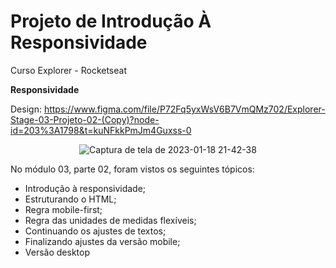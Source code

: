 # Projeto de Introdução À Responsividade
Curso Explorer - Rocketseat

**Responsividade**

Design: https://www.figma.com/file/P72Fq5yxWsV6B7VmQMz702/Explorer-Stage-03-Projeto-02-(Copy)?node-id=203%3A1798&t=kuNFkkPmJm4Guxss-0

<div align="center">

![Captura de tela de 2023-01-18 21-42-38](https://user-images.githubusercontent.com/54086293/213329504-bc4d0ab3-1f4c-4395-9389-388cef7e67f7.jpg)

</div>

No módulo 03, parte 02, foram vistos os seguintes tópicos:

- Introdução à responsividade;
- Estruturando o HTML;
- Regra mobile-first;
- Regra das unidades de medidas flexíveis;
- Continuando os ajustes de textos;
- Finalizando ajustes da versão mobile;
- Versão desktop
